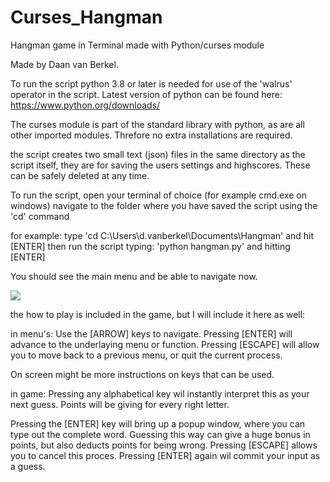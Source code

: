 # Curses_Hangman
Hangman game in Terminal made with Python/curses module

Made by Daan van Berkel.

To run the script python 3.8 or later is needed for use of the 'walrus' operator in the script.
Latest version of python can be found here: https://www.python.org/downloads/

The curses module is part of the standard library with python, as are all other imported modules.
Threfore no extra installations are required.

the script creates two small text (json) files in the same directory as the script itself,
they are for saving the users settings and highscores. These can be safely deleted at any time.

To run the script, open your terminal of choice (for example cmd.exe on windows)
navigate to the folder where you have saved the script using the 'cd' command

for example: type 'cd C:\Users\d.vanberkel\Documents\Hangman' and hit [ENTER]
then run the script typing: 'python hangman.py' and hitting [ENTER]

You should see the main menu and be able to navigate now.

![](https://github.com/PancakeFear/Curses_Hangman/blob/main/Hangman.jpg)

the how to play is included in the game, but I will include it here as well:

in menu's:
Use the [ARROW] keys to navigate.
Pressing [ENTER] will advance to the underlaying menu or function.
Pressing [ESCAPE] will allow you to move back to a previous menu, or quit the current process.

On screen might be more instructions on keys that can be used.

in game:
Pressing any alphabetical key wil instantly interpret this as your next guess.
Points will be giving for every right letter.

Pressing the [ENTER] key will bring up a popup window, where you can type out the complete word.
Guessing this way can give a huge bonus in points, but also deducts points for being wrong.
Pressing [ESCAPE] allows you to cancel this proces. Pressing [ENTER] again wil commit your input as a guess.

